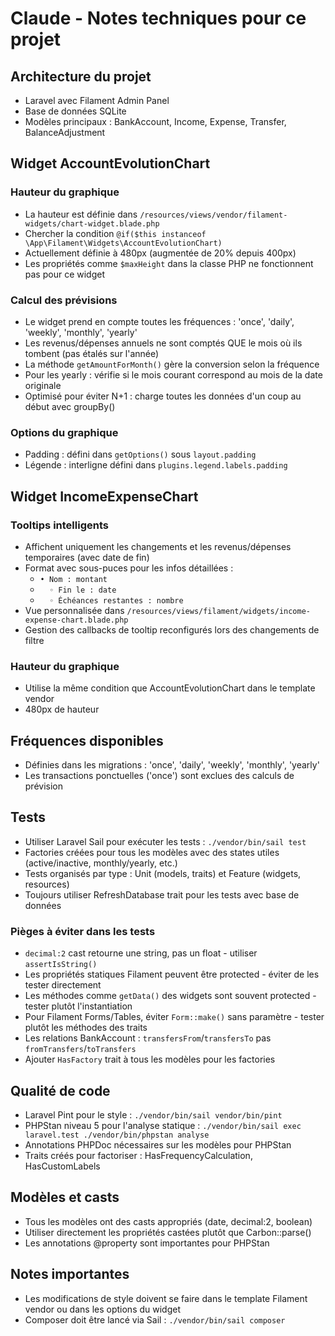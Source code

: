 # Claude - Notes techniques pour ce projet

## Architecture du projet
- Laravel avec Filament Admin Panel
- Base de données SQLite
- Modèles principaux : BankAccount, Income, Expense, Transfer, BalanceAdjustment

## Widget AccountEvolutionChart

### Hauteur du graphique
- La hauteur est définie dans `/resources/views/vendor/filament-widgets/chart-widget.blade.php`
- Chercher la condition `@if($this instanceof \App\Filament\Widgets\AccountEvolutionChart)`
- Actuellement définie à 480px (augmentée de 20% depuis 400px)
- Les propriétés comme `$maxHeight` dans la classe PHP ne fonctionnent pas pour ce widget

### Calcul des prévisions
- Le widget prend en compte toutes les fréquences : 'once', 'daily', 'weekly', 'monthly', 'yearly'
- Les revenus/dépenses annuels ne sont comptés QUE le mois où ils tombent (pas étalés sur l'année)
- La méthode `getAmountForMonth()` gère la conversion selon la fréquence
- Pour les yearly : vérifie si le mois courant correspond au mois de la date originale
- Optimisé pour éviter N+1 : charge toutes les données d'un coup au début avec groupBy()

### Options du graphique
- Padding : défini dans `getOptions()` sous `layout.padding`
- Légende : interligne défini dans `plugins.legend.labels.padding`

## Widget IncomeExpenseChart

### Tooltips intelligents
- Affichent uniquement les changements et les revenus/dépenses temporaires (avec date de fin)
- Format avec sous-puces pour les infos détaillées :
  - `• Nom : montant`
  - `  ◦ Fin le : date`
  - `  ◦ Échéances restantes : nombre`
- Vue personnalisée dans `/resources/views/filament/widgets/income-expense-chart.blade.php`
- Gestion des callbacks de tooltip reconfigurés lors des changements de filtre

### Hauteur du graphique
- Utilise la même condition que AccountEvolutionChart dans le template vendor
- 480px de hauteur

## Fréquences disponibles
- Définies dans les migrations : 'once', 'daily', 'weekly', 'monthly', 'yearly'
- Les transactions ponctuelles ('once') sont exclues des calculs de prévision

## Tests
- Utiliser Laravel Sail pour exécuter les tests : `./vendor/bin/sail test`
- Factories créées pour tous les modèles avec des states utiles (active/inactive, monthly/yearly, etc.)
- Tests organisés par type : Unit (models, traits) et Feature (widgets, resources)
- Toujours utiliser RefreshDatabase trait pour les tests avec base de données

### Pièges à éviter dans les tests
- `decimal:2` cast retourne une string, pas un float - utiliser `assertIsString()` 
- Les propriétés statiques Filament peuvent être protected - éviter de les tester directement
- Les méthodes comme `getData()` des widgets sont souvent protected - tester plutôt l'instantiation
- Pour Filament Forms/Tables, éviter `Form::make()` sans paramètre - tester plutôt les méthodes des traits
- Les relations BankAccount : `transfersFrom`/`transfersTo` pas `fromTransfers`/`toTransfers`
- Ajouter `HasFactory` trait à tous les modèles pour les factories

## Qualité de code
- Laravel Pint pour le style : `./vendor/bin/sail vendor/bin/pint`  
- PHPStan niveau 5 pour l'analyse statique : `./vendor/bin/sail exec laravel.test ./vendor/bin/phpstan analyse`
- Annotations PHPDoc nécessaires sur les modèles pour PHPStan
- Traits créés pour factoriser : HasFrequencyCalculation, HasCustomLabels

## Modèles et casts
- Tous les modèles ont des casts appropriés (date, decimal:2, boolean)
- Utiliser directement les propriétés castées plutôt que Carbon::parse()
- Les annotations @property sont importantes pour PHPStan

## Notes importantes
- Les modifications de style doivent se faire dans le template Filament vendor ou dans les options du widget
- Composer doit être lancé via Sail : `./vendor/bin/sail composer`
